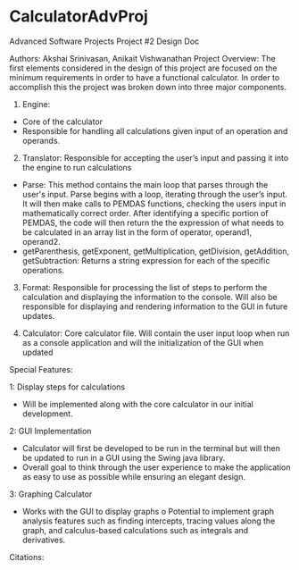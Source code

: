 # CalculatorAdvProj
Advanced Software Projects 
Project #2 Design Doc

Authors: Akshai Srinivasan, Anikait Vishwanathan
Project Overview:
	The first elements considered in the design of this project are focused on the minimum requirements in order to have a functional calculator. In order to accomplish this the project was broken down into three major components.
1.	Engine:
  -	Core of the calculator
  -	Responsible for handling all calculations given input of an operation and operands.
    
2.	Translator: Responsible for accepting the user’s input and passing it into the engine to run calculations
  -	Parse: This method contains the main loop that parses through the user's input. Parse begins with a loop, iterating through the user’s input. It will then make calls to PEMDAS functions, checking the users input in mathematically correct order. After identifying a specific portion of PEMDAS, the code will then return the the expression of what needs to be calculated in an array list in the form of operator, operand1, operand2. 
  -	getParenthesis, getExponent, getMultiplication, getDivision, getAddition, getSubtraction: Returns a string expression for each of the specific operations.
    
3.	Format: Responsible for processing the list of steps to perform the calculation and displaying the information to the console. Will also be responsible for displaying and rendering information to the GUI in future updates.

4.	Calculator: Core calculator file. Will contain the user input loop when run as a console application and will the initialization of the GUI when updated
   
Special Features:

1: Display steps for calculations
  -	Will be implemented along with the core calculator in our initial development.
    
2: GUI Implementation
  -	Calculator will first be developed to be run in the terminal but will then be updated to run in a GUI using the Swing java library.
  -	Overall goal to think through the user experience to make the application as easy to use as possible while ensuring an elegant design.
    
3: Graphing Calculator
  -	Works with the GUI to display graphs
o	Potential to implement graph analysis features such as finding intercepts, tracing values along the graph, and calculus-based calculations such as integrals and derivatives.

Citations:




